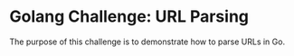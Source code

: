 # Golang Challenge: URL Parsing

The purpose of this challenge is to demonstrate how to parse URLs in Go.
